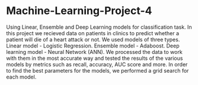 # Machine-Learning-Project-4
Using Linear, Ensemble and Deep Learning models for classification task.
In this project we recieved data on patients in clinics to predict whether a patient will die of a heart attack or not.
We used models of three types.
Linear model - Logistic Regression.
Ensemble model - Adaboost.
Deep learning model - Neural Network (ANN).
We processed the data to work with them in the most accurate way and tested the results of the various models by metrics such as recall, accuracy, AUC score and more.
In order to find the best parameters for the models, we performed a grid search for each model.
